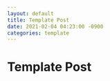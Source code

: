 ```yaml
---
layout: default
title: Template Post
date: 2021-02-04 04:23:00 -0900
categories: template
---
```


# Template Post